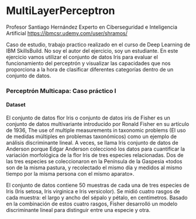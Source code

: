 # MultiLayerPerceptron
Profesor Santiago Hernández
Experto en Ciberseguridad e Inteligencia Artificial
https://ibmcsr.udemy.com/user/shramos/


Caso de estudio, trabajo practico realizado en el curso de Deep Learning de IBM SkillsBuild. No soy el autor del ejercicio, soy un estudiante. 
En este ejercicio vamos utilizar el conjunto de datos Iris para evaluar el funcionamiento del perceptrón y visualizar las capacidades que nos proporciona a la hora de clasificar diferentes categorías dentro de un conjunto de datos.


### Perceptrón Multicapa: Caso práctico I

#### Dataset

El conjunto de datos flor Iris o conjunto de datos iris de Fisher es un conjunto de datos multivariante introducido por Ronald Fisher en su artículo de 1936, The use of multiple measurements in taxonomic problems (El uso de medidas múltiples en problemas taxonómicos) como un ejemplo de análisis discriminante lineal. A veces, se llama Iris conjunto de datos de Anderson porque Edgar Anderson coleccionó los datos para cuantificar la variación morfológica de la flor Iris de tres especies relacionadas. Dos de las tres especies se coleccionaron en la Península de la Gaspesia «todos son de la misma pastura, y recolectado el mismo día y medidos al mismo tiempo por la misma persona con el mismo aparato».

El conjunto de datos contiene 50 muestras de cada una de tres especies de Iris (Iris setosa, Iris virginica e Iris versicolor). Se midió cuatro rasgos de cada muestra: el largo y ancho del sépalo y pétalo, en centímetros. Basado en la combinación de estos cuatro rasgos, Fisher desarrolló un modelo discriminante lineal para distinguir entre una especie y otra.
